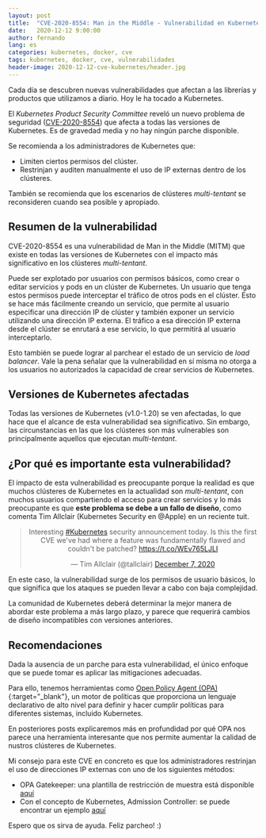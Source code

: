 ```yaml
---
layout: post
title:  "CVE-2020-8554: Man in the Middle - Vulnerabilidad en Kubernetes"
date:   2020-12-12 9:00:00
author: fernando
lang: es
categories: kubernetes, docker, cve
tags: kubernetes, docker, cve, vulnerabilidades
header-image: 2020-12-12-cve-kubernetes/header.jpg
---
```


Cada día se descubren nuevas vulnerabilidades que afectan a las librerías y productos que utilizamos a diario. Hoy le ha tocado a Kubernetes.

El _Kubernetes Product Security Committee_ reveló un nuevo problema de seguridad ([CVE-2020-8554](https://cve.mitre.org/cgi-bin/cvename.cgi?name=CVE-2020-8554)) que afecta a todas las versiones de Kubernetes. Es de gravedad media y no hay ningún parche disponible.

Se recomienda a los administradores de Kubernetes que:

- Limiten ciertos permisos del clúster.
- Restrinjan y auditen manualmente el uso de IP externas dentro de los clústeres.

También se recomienda que los escenarios de clústeres _multi-tentant_ se reconsideren cuando sea posible y apropiado.

## Resumen de la vulnerabilidad

CVE-2020-8554 es una vulnerabilidad de Man in the Middle (MITM) que existe en todas las versiones de Kubernetes con el impacto más significativo en los clústeres _multi-tentant_.

Puede ser explotado por usuarios con permisos básicos, como crear o editar servicios y pods en un clúster de Kubernetes. Un usuario que tenga estos permisos puede interceptar el tráfico de otros pods en el clúster. Esto se hace más fácilmente creando un servicio, que permite al usuario especificar una dirección IP de clúster y también exponer un servicio utilizando una dirección IP externa. El tráfico a esa dirección IP externa desde el clúster se enrutará a ese servicio, lo que permitirá al usuario interceptarlo. 

Esto también se puede lograr al parchear el estado de un servicio de _load balancer_. Vale la pena señalar que la vulnerabilidad en sí misma no otorga a los usuarios no autorizados la capacidad de crear servicios de Kubernetes.

## Versiones de Kubernetes afectadas
Todas las versiones de Kubernetes (v1.0-1.20) se ven afectadas, lo que hace que el alcance de esta vulnerabilidad sea significativo. Sin embargo, las circunstancias en las que los clústeres son más vulnerables son principalmente aquellos que ejecutan _multi-tentant_.

## ¿Por qué es importante esta vulnerabilidad?
El impacto de esta vulnerabilidad es preocupante porque la realidad es que muchos clústeres de Kubernetes en la actualidad son _multi-tentant_, con muchos usuarios compartiendo el acceso para crear servicios y lo más preocupante es que **este problema se debe a un fallo de diseño**, como comenta Tim Allclair (Kubernetes Security en @Apple) en un reciente tuit. 

<center>
<blockquote class="twitter-tweet"><p lang="en" dir="ltr">Interesting <a href="https://twitter.com/hashtag/Kubernetes?src=hash&amp;ref_src=twsrc%5Etfw">#Kubernetes</a> security announcement today. Is this the first CVE we&#39;ve had where a feature was fundamentally flawed and couldn&#39;t be patched? <a href="https://t.co/WEv765LJLI">https://t.co/WEv765LJLI</a></p>&mdash; Tim Allclair (@tallclair) <a href="https://twitter.com/tallclair/status/1336002092859715584?ref_src=twsrc%5Etfw">December 7, 2020</a></blockquote> <script async src="https://platform.twitter.com/widgets.js" charset="utf-8"></script>
</center>

En este caso, la vulnerabilidad surge de los permisos de usuario básicos, lo que significa que los ataques se pueden llevar a cabo con baja complejidad.

La comunidad de Kubernetes deberá determinar la mejor manera de abordar este problema a más largo plazo, y parece que requerirá cambios de diseño incompatibles con versiones anteriores.


## Recomendaciones

Dada la ausencia de un parche para esta vulnerabilidad, el único enfoque que se puede tomar es aplicar las mitigaciones adecuadas.

Para ello, tenemos herramientas como [Open Policy Agent (OPA)](https://www.openpolicyagent.org/){:target="_blank"}, un motor de políticas que proporciona un lenguaje declarativo de alto nivel para definir y hacer cumplir políticas para diferentes sistemas, incluido Kubernetes.

En posteriores posts explicaremos más en profundidad por qué OPA nos parece una herramienta interesante que nos permite aumentar la calidad de nustros clústeres de Kubernetes.

Mi consejo para este CVE en concreto es que los administradores restrinjan el uso de direcciones IP externas con uno de los siguientes métodos:

- OPA Gatekeeper: una plantilla de restricción de muestra está disponible [aquí](https://github.com/open-policy-agent/gatekeeper-library/tree/master/library/general/externalip)
- Con el concepto de Kubernetes, Admission Controller: se puede encontrar un ejemplo [aquí](https://github.com/kubernetes-sigs/externalip-webhook)

Espero que os sirva de ayuda. Feliz parcheo! :)
